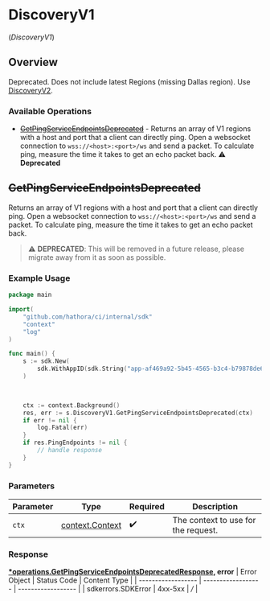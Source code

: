 # DiscoveryV1
(*DiscoveryV1*)

## Overview

Deprecated. Does not include latest Regions (missing Dallas region). Use [DiscoveryV2](https://hathora.dev/api#tag/DiscoveryV2).

### Available Operations

* [~~GetPingServiceEndpointsDeprecated~~](#getpingserviceendpointsdeprecated) - Returns an array of V1 regions with a host and port that a client can directly ping. Open a websocket connection to `wss://<host>:<port>/ws` and send a packet. To calculate ping, measure the time it takes to get an echo packet back. :warning: **Deprecated**

## ~~GetPingServiceEndpointsDeprecated~~

Returns an array of V1 regions with a host and port that a client can directly ping. Open a websocket connection to `wss://<host>:<port>/ws` and send a packet. To calculate ping, measure the time it takes to get an echo packet back.

> :warning: **DEPRECATED**: This will be removed in a future release, please migrate away from it as soon as possible.

### Example Usage

```go
package main

import(
	"github.com/hathora/ci/internal/sdk"
	"context"
	"log"
)

func main() {
    s := sdk.New(
        sdk.WithAppID(sdk.String("app-af469a92-5b45-4565-b3c4-b79878de67d2")),
    )


    
    ctx := context.Background()
    res, err := s.DiscoveryV1.GetPingServiceEndpointsDeprecated(ctx)
    if err != nil {
        log.Fatal(err)
    }
    if res.PingEndpoints != nil {
        // handle response
    }
}
```

### Parameters

| Parameter                                             | Type                                                  | Required                                              | Description                                           |
| ----------------------------------------------------- | ----------------------------------------------------- | ----------------------------------------------------- | ----------------------------------------------------- |
| `ctx`                                                 | [context.Context](https://pkg.go.dev/context#Context) | :heavy_check_mark:                                    | The context to use for the request.                   |


### Response

**[*operations.GetPingServiceEndpointsDeprecatedResponse](../../models/operations/getpingserviceendpointsdeprecatedresponse.md), error**
| Error Object       | Status Code        | Content Type       |
| ------------------ | ------------------ | ------------------ |
| sdkerrors.SDKError | 4xx-5xx            | */*                |
